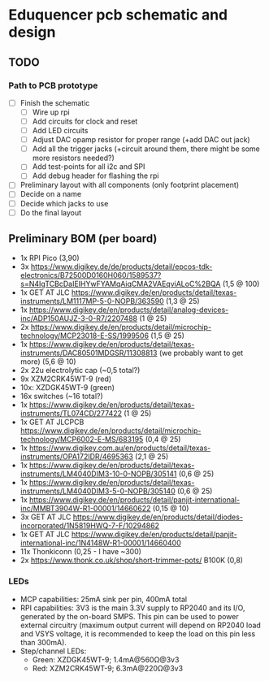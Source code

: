 # Eduquencer pcb schematic and design

## TODO

### Path to PCB prototype
- [ ] Finish the schematic
  - [ ] Wire up rpi
  - [ ] Add circuits for clock and reset
  - [ ] Add LED circuits
  - [ ] Adjust DAC opamp resistor for proper range (+add DAC out jack)
  - [ ] Add all the trigger jacks (+circuit around them, there might be some more resistors needed?)
  - [ ] Add test-points for all i2c and SPI
  - [ ] Add debug header for flashing the rpi
- [ ] Preliminary layout with all components (only footprint placement)
- [ ] Decide on a name
- [ ] Decide which jacks to use
- [ ] Do the final layout

## Preliminary BOM (per board)
- 1x RPI Pico (3,90)
- 3x https://www.digikey.de/de/products/detail/epcos-tdk-electronics/B72500D0160H060/1589537?s=N4IgTCBcDaIEIHYwFYAMqAiqCMA2VAEqviALoC%2BQA (1,5 @ 100)
- 1x GET AT JLC https://www.digikey.de/en/products/detail/texas-instruments/LM1117MP-5-0-NOPB/363590 (1,3 @ 25)
- 1x https://www.digikey.de/en/products/detail/analog-devices-inc/ADP150AUJZ-3-0-R7/2207488 (1 @ 25)
- 2x https://www.digikey.de/en/products/detail/microchip-technology/MCP23018-E-SS/1999506 (1,5 @ 25)
- 1x https://www.digikey.de/en/products/detail/texas-instruments/DAC80501MDGSR/11308813 (we probably want to get more) (5,6 @ 10)
- 2x 22u electrolytic cap (~0,5 total?)
- 9x XZM2CRK45WT-9 (red)
- 10x: XZDGK45WT-9 (green)
- 16x switches (~16 total?)
- 1x https://www.digikey.de/en/products/detail/texas-instruments/TL074CD/277422 (1 @ 25)
- 1x GET AT JLCPCB https://www.digikey.de/en/products/detail/microchip-technology/MCP6002-E-MS/683195 (0,4 @ 25)
- 1x https://www.digikey.com.au/en/products/detail/texas-instruments/OPA172IDR/4695363 (2,1 @ 25)
- 1x https://www.digikey.de/en/products/detail/texas-instruments/LM4040DIM3-10-0-NOPB/305141 (0,6 @ 25)
- 1x https://www.digikey.de/en/products/detail/texas-instruments/LM4040DIM3-5-0-NOPB/305140 (0,6 @ 25)
- 1x https://www.digikey.de/en/products/detail/panjit-international-inc/MMBT3904W-R1-00001/14660622 (0,15 @ 10)
- 3x GET AT JLC https://www.digikey.de/en/products/detail/diodes-incorporated/1N5819HWQ-7-F/10294862
- 1x GET AT JLC https://www.digikey.de/en/products/detail/panjit-international-inc/1N4148W-R1-00001/14660400
- 11x Thonkiconn (0,25 - I have ~300)
- 2x https://www.thonk.co.uk/shop/short-trimmer-pots/ B100K (0,8)

### LEDs
- MCP capabilities: 25mA sink per pin, 400mA total
- RPI capabilities: 3V3 is the main 3.3V supply to RP2040 and its I/O, generated by the on-board SMPS. This pin can be used to power external circuitry (maximum output current will depend on RP2040 load and VSYS voltage, it is recommended to keep the load on this pin less than 300mA).
- Step/channel LEDs:
  - Green: XZDGK45WT-9; 1.4mA@560Ω@3v3
  - Red: XZM2CRK45WT-9; 6.3mA@220Ω@3v3

